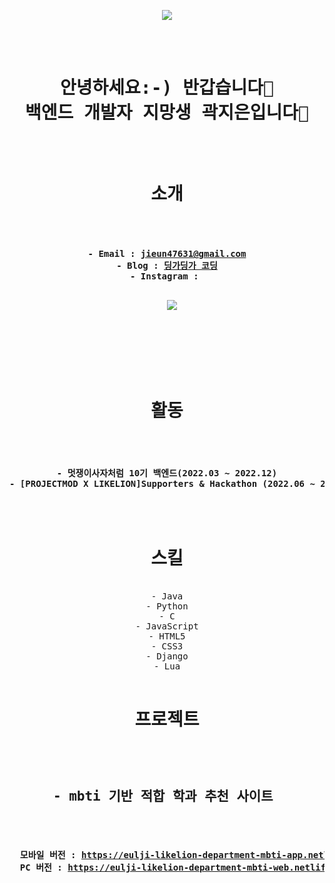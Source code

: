 <p align="center">
  <img src="https://user-images.githubusercontent.com/109029034/221773866-11c56ff5-0d58-4bc2-80b7-032d758fa1d8.png">
</p>
<pre align="center">
<H1>
안녕하세요:-) 반갑습니다👋
백엔드 개발자 지망생 곽지은입니다👋
</H1>

<h1>소개</h1>
<h4>
- Email : <a href="https://mail.google.com/">jieun47631@gmail.com</a>
- Blog : <a href="https://kwak-jieun.tistory.com"/>딩가딩가 코딩</a>
- Instagram : <p align="center">
  <img src="![jieuni1_31_qr (1)](https://user-images.githubusercontent.com/109029034/221781730-dcfd223f-53d7-4d06-ad1f-a6faa3e6b204.png)
"></p>

</h4>

<h1>활동</h1>
<h4>
- 멋쟁이사자처럼 10기 백엔드(2022.03 ~ 2022.12)
- [PROJECTMOD X LIKELION]Supporters & Hackathon (2022.06 ~ 2022.09)
</h4>

<h1>스킬</h1>
- Java
- Python
- C
- JavaScript
- HTML5
- CSS3
- Django
- Lua

<h1>프로젝트</h1>
<h2>
- mbti 기반 적합 학과 추천 사이트 
</h2>
<h4>
  모바일 버전 : <a href="https://eulji-likelion-department-mbti-app.netlify.app/">https://eulji-likelion-department-mbti-app.netlify.app/</a>
  PC 버전 : <a href="https://eulji-likelion-department-mbti-web.netlify.app/">https://eulji-likelion-department-mbti-web.netlify.app/</a>
  
</h4>
</pre>
